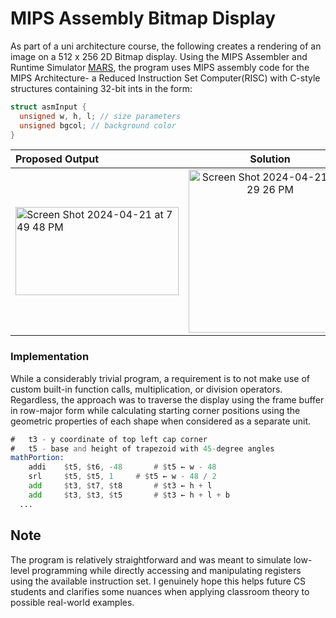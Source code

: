 # MIPS Assembly Bitmap Display

As part of a uni architecture course, the following creates a rendering of an image on a 512 x 256 2D Bitmap display. Using the MIPS Assembler and Runtime Simulator [MARS](https://courses.missouristate.edu/kenvollmar/mars/), the program uses MIPS assembly code for the MIPS Architecture- a Reduced Instruction Set Computer(RISC) with C-style structures containing 32-bit ints in the form: 
```c
struct asmInput {
  unsigned w, h, l; // size parameters
  unsigned bgcol; // background color
}
```

| Proposed Output  | Solution  | 
| :------------ |:---------------:|
|<img width="261" height="141" alt="Screen Shot 2024-04-21 at 7 49 48 PM" src="https://github.com/halaway/asm-display/assets/31904474/3bcfeb94-554f-4a52-88cb-b4ed2230154d"> | <img width="261" alt="Screen Shot 2024-04-21 at 8 29 26 PM" src="https://github.com/halaway/asm-display/assets/31904474/a04d6f67-b0ea-44fa-b4b1-0b067e70c419">|



### Implementation
While a considerably trivial program, a requirement is to not make use of custom built-in function calls, multiplication, or division operators. Regardless, the approach was to traverse the display using the frame buffer in row-major form while calculating starting corner positions using the geometric properties of each shape when considered as a separate unit.
```asm
#   t3 - y coordinate of top left cap corner
#   t5 - base and height of trapezoid with 45-degree angles
mathPortion:	  
	addi 	$t5, $t6, -48		# $t5 ← w - 48
	srl 	$t5, $t5, 1		# $t5 ← w - 48 / 2
	add 	$t3, $t7, $t8 		# $t3 ← h + l
	add 	$t3, $t3, $t5		# $t3 ← h + l + b
  ...
```

## Note
The program is relatively straightforward and was meant to simulate low-level programming while directly accessing and manipulating registers using the available instruction set. I genuinely hope this helps future CS students and clarifies some nuances when applying classroom theory to possible real-world examples.   

